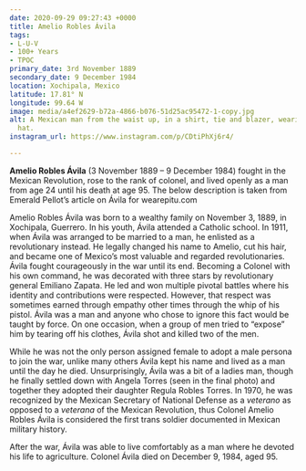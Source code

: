 ```yaml
---
date: 2020-09-29 09:27:43 +0000
title: Amelio Robles Ávila
tags:
- L-U-V
- 100+ Years
- TPOC
primary_date: 3rd November 1889
secondary_date: 9 December 1984
location: Xochipala, Mexico
latitude: 17.81° N
longitude: 99.64 W
image: media/a4ef2629-b72a-4866-b076-51d25ac95472-1-copy.jpg
alt: A Mexican man from the waist up, in a shirt, tie and blazer, wearing a stetson
  hat.
instagram_url: https://www.instagram.com/p/CDtiPhXj6r4/

---
```

**Amelio Robles Ávila** (3 November 1889 – 9 December 1984) fought in the Mexican Revolution, rose to the rank of colonel, and lived openly as a man from age 24 until his death at age 95. The below description is taken from Emerald Pellot’s article on Ávila for wearepitu.com

Amelio Robles Ávila was born to a wealthy family on November 3, 1889, in Xochipala, Guerrero. In his youth, Ávila attended a Catholic school. In 1911, when Ávila was arranged to be married to a man, he enlisted as a revolutionary instead. He legally changed his name to Amelio, cut his hair, and became one of Mexico’s most valuable and regarded revolutionaries. Ávila fought courageously in the war until its end. Becoming a Colonel with his own command, he was decorated with three stars by revolutionary general Emiliano Zapata. He led and won multiple pivotal battles where his identity and contributions were respected. However, that respect was sometimes earned through empathy other times through the whip of his pistol. Ávila was a man and anyone who chose to ignore this fact would be taught by force. On one occasion, when a group of men tried to “expose” him by tearing off his clothes, Ávila shot and killed two of the men.

While he was not the only person assigned female to adopt a male persona to join the war, unlike many others Ávila kept his name and lived as a man until the day he died. Unsurprisingly, Ávila was a bit of a ladies man, though he finally settled down with Angela Torres (seen in the final photo) and together they adopted their daughter Regula Robles Torres. In 1970, he was recognized by the Mexican Secretary of National Defense as a _veterano_ as opposed to a _veterana_ of the Mexican Revolution, thus Colonel Amelio Robles Ávila is considered the first trans soldier documented in Mexican military history.

After the war, Ávila was able to live comfortably as a man where he devoted his life to agriculture. Colonel Ávila died on December 9, 1984, aged 95.
